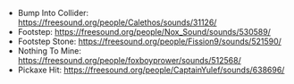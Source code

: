 * Bump Into Collider: https://freesound.org/people/Calethos/sounds/31126/
* Footstep: https://freesound.org/people/Nox_Sound/sounds/530589/
* Footstep Stone: https://freesound.org/people/Fission9/sounds/521590/
* Nothing To Mine: https://freesound.org/people/foxboyprower/sounds/512568/
* Pickaxe Hit: https://freesound.org/people/CaptainYulef/sounds/638696/
